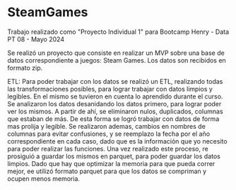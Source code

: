 # SteamGames
Trabajo realizado como "Proyecto Individual 1" para Bootcamp Henry - Data PT 08 -  Mayo 2024


Se realizó un proyecto que consiste en realizar un MVP sobre una base de datos correspondiente a juegos: Steam Games.
Los datos son recibidos en formato zip. 

ETL:
Para poder trabajar con los datos se realizó un ETL, realizando todas las transformaciones posibles, para lograr trabajar con datos limpios y legibles.
En el mismo se tuvieron en cuenta lo aprendido durante el curso.
Se analizaron los datos desanidando los datos primero, para lograr poder ver los mismos. 
A partir de ahí, se eliminaron nulos, duplicados, columnas que estaban de más. De esta forma se logró trabajar con datos de forma mas prolija y legible.
Se realizaron ademas, cambios en nombres de columnas para evitar confusiones, y se reemplazo la fecha por el año correspondiente en cada caso, dado que es la información que yo necesito para poder realizar las funciones.
Una vez realizado este proceso, re prosiguió a guardar los mismos en parquet, para poder guardar los datos limpios.
Dado que hay que optimizar la memoria para que pueda correr mejor, ee utilizó formato parquet para que los datos se compriman y ocupen menos memoria.
